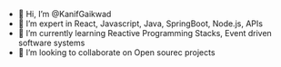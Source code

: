 - 👋 Hi, I’m @KanifGaikwad
- 👀 I’m expert in React, Javascript, Java, SpringBoot, Node.js, APIs
- 🌱 I’m currently learning Reactive Programming Stacks, Event driven software systems
- 💞️ I’m looking to collaborate on Open sourec projects

<!---
KanifGaikwad/KanifGaikwad is a ✨ special ✨ repository because its `README.md` (this file) appears on your GitHub profile.
You can click the Preview link to take a look at your changes.
--->
